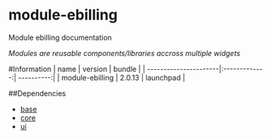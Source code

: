 # module-ebilling
Module ebilling documentation

*Modules are reusable components/libraries accross multiple widgets*


#Information
| name                  | version       | bundle     |
| ----------------------|:-------------:| ----------:|
| module-ebilling       | 2.0.13         | launchpad  |


##Dependencies
* [base][base-url]
* [core][core-url]
* [ui][core-url]


[base-url]:http://stash.backbase.com:7990/projects/lpm/repos/foundation-base/browse/
[core-url]: http://stash.backbase.com:7990/projects/lpm/repos/foundation-/browse/
[ui-url]: http://stash.backbase.com:7990/projects/lpm/repos/ui/browse/
